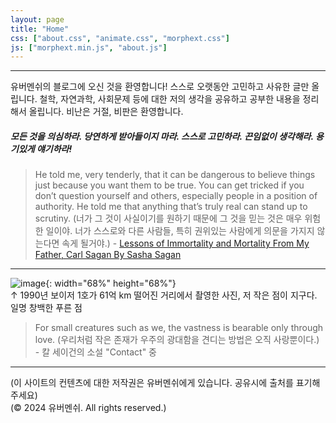 ```yaml
---
layout: page
title: "Home"
css: ["about.css", "animate.css", "morphext.css"]
js: ["morphext.min.js", "about.js"]
---
```

<!-- {% include home.html %} -->
----
유버멘쉬의 블로그에 오신 것을 환영합니다!
스스로 오랫동안 고민하고 사유한 글만 올립니다.
철학, 자연과학, 사회문제 등에 대한 저의 생각을 공유하고 공부한 내용을 정리해서 올립니다. 비난은 거절, 비판은 환영합니다.  
##### 모든 것을 의심하라. 당연하게 받아들이지 마라. 스스로 고민하라. 끈임없이 생각해라. 용기있게 얘기하라!
  
> He told me, very tenderly, that it can be dangerous to believe things just because you want them to be true. You can get tricked if you don’t question yourself and others, especially people in a position of authority. He told me that anything that’s truly real can stand up to scrutiny. (너가 그 것이 사실이기를 원하기 때문에 그 것을 믿는 것은 매우 위험한 일이야. 너가 스스로와 다른 사람들, 특히 권위있는 사람에게 의문을 가지지 않는다면 속게 될거야.) - [Lessons of Immortality and Mortality From My Father, Carl Sagan By Sasha Sagan](https://www.thecut.com/2014/04/my-dad-and-the-cosmos.html)

----

![image](https://github.com/principia137/principia137.github.io/assets/62958764/83bfefdd-7c58-444b-a0f0-0b0f726f1d71){: width="68%" height="68%"}  
&uarr; 1990년 보이저 1호가 61억 km 떨어진 거리에서 촬영한 사진, 저 작은 점이 지구다. 일명 창백한 푸른 점  

> For small creatures such as we, the vastness is bearable only through love. (우리처럼 작은 존재가 우주의 광대함을 견디는 방법은 오직 사랑뿐이다.) - 칼 세이건의 소설 "Contact" 중  


----
(이 사이트의 컨텐츠에 대한 저작권은 유버멘쉬에게 있습니다. 공유시에 출처를 표기해주세요)  
(© 2024 유버멘쉬. All rights reserved.)